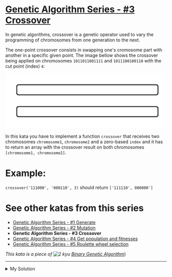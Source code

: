 # [Genetic Algorithm Series - #3 Crossover](https://www.codewars.com/kata/567d71b93f8a50f461000019)

In genetic algorithms, crossover is a genetic operator used to vary the programming of chromosomes from one generation
to the next.

The one-point crossover consists in swapping one's cromosome part with another in a specific given point. The image
bellow shows the crossover being applied on chromosomes `1011011001111` and `1011100100110` with the cut point (index)
`4`:

![](./../images/generic_algorithm_series_3.gif)

In this kata you have to implement a function `crossover` that receives two chromosomes `chromosome1`, `chromosome2` and
a zero-based `index` and it has to return an array with the crossover result on both chromosomes
`[chromosome1, chromosome2]`.

# Example:

`crossover('111000', '000110', 3)` should return `['111110', 000000']`

# See other katas from this series

- [Genetic Algorithm Series - #1 Generate](http://www.codewars.com/kata/genetic-algorithm-series-number-1-generate)
- [Genetic Algorithm Series - #2 Mutation](http://www.codewars.com/kata/genetic-algorithm-series-number-2-mutation)
- **Genetic Algorithm Series - #3 Crossover**
- [Genetic Algorithm Series - #4 Get population and fitnesses](http://www.codewars.com/kata/genetic-algorithm-series-number-4-get-population-and-fitnesses)
- [Genetic Algorithm Series - #5 Roulette wheel selection](http://www.codewars.com/kata/genetic-algorithm-series-number-5-roulette-wheel-selection)

_This kata is a piece
of ![2 kyu](http://i.imgur.com/CGlQhDW.png) [Binary Genetic Algorithm](http://www.codewars.com/kata/526f35b9c103314662000007)_)

---

<details><summary>My Solution</summary>

```js
const crossover = (chromosome1, chromosome2, index) => {
  let first = chromosome1.slice(0, index) + chromosome2.slice(index, chromosome2.length)
  let second = chromosome2.slice(0, index) + chromosome1.slice(index, chromosome1.length)

  return [first, second]
}
```

</details>
